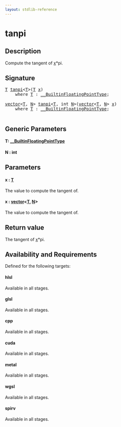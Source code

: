 ```yaml
---
layout: stdlib-reference
---
```


# tanpi

## Description

Compute the tangent of <span class='code'><a href="tanpi.html#decl-x" class="code_param">x</a>*pi</span>.



## Signature 

<pre>
<a href="tanpi.html#typeparam-T" class="code_type">T</a> <a href="tanpi.html">tanpi</a>&lt;<a href="tanpi.html#typeparam-T" class="code_type">T</a>&gt;(<a href="tanpi.html#typeparam-T" class="code_type">T</a> <a href="tanpi.html#decl-x" class="code_param">x</a>)
    <span class='code_keyword'>where</span> <a href="tanpi.html#typeparam-T" class="code_type">T</a> : <a href="../interfaces/0_builtinfloatingpointtype-029hm/index.html" class="code_type">__BuiltinFloatingPointType</a>;

<a href="../types/vector/index.html" class="code_type">vector</a>&lt;<a href="tanpi.html#typeparam-T" class="code_type">T</a>, <a href="tanpi.html#decl-N" class="code_var">N</a>&gt; <a href="tanpi.html">tanpi</a>&lt;<a href="tanpi.html#typeparam-T" class="code_type">T</a>, <span class="code_keyword">int</span> <a href="tanpi.html#decl-N" class="code_var">N</a>&gt;(<a href="../types/vector/index.html" class="code_type">vector</a>&lt;<a href="tanpi.html#typeparam-T" class="code_type">T</a>, <a href="tanpi.html#decl-N" class="code_var">N</a>&gt; <a href="tanpi.html#decl-x" class="code_param">x</a>)
    <span class='code_keyword'>where</span> <a href="tanpi.html#typeparam-T" class="code_type">T</a> : <a href="../interfaces/0_builtinfloatingpointtype-029hm/index.html" class="code_type">__BuiltinFloatingPointType</a>;

</pre>

## Generic Parameters

####  <a id="typeparam-T"></a>T: [\_\_BuiltinFloatingPointType](../interfaces/0_builtinfloatingpointtype-029hm/index.html)
####  <a id="decl-N"></a>N  : int

## Parameters

####  <a id="decl-x"></a>x  : [T](tanpi.html#typeparam-T)
The value to compute the tangent of.

####  <a id="decl-x"></a>x  : [vector](../types/vector/index.html)\<[T](../types/vector/index.html#typeparam-T), [N](../types/vector/index.html#decl-N)\>
The value to compute the tangent of.


## Return value
The tangent of <span class='code'><a href="tanpi.html#decl-x" class="code_param">x</a>*pi</span>.


## Availability and Requirements

Defined for the following targets:

#### hlsl
Available in all stages.

#### glsl
Available in all stages.

#### cpp
Available in all stages.

#### cuda
Available in all stages.

#### metal
Available in all stages.

#### wgsl
Available in all stages.

#### spirv
Available in all stages.



